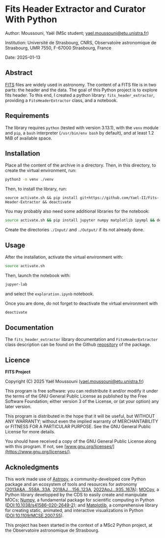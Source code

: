 <!--[TLP:WHITE] FROM 2025-01-13-->

# Fits Header Extractor and Curator With Python
Author: Moussouni, Yaël (MSc student; yael.moussouni@etu.unistra.fr)

Institution: Université de Strasbourg, CNRS, Observatoire astronomique de Strasbourg, UMR 7550, F-67000 Strasbourg, France

Date: 2025-01-13

## Abstract

[FITS](https://en.wikipedia.org/wiki/FITS) files are widely used in astronomy. The content of a FITS file is in two parts: the header and the data. The goal of this Python project is to explore fits header. To this end, I created a python library: `fits_header_extractor`, providing a `FitsHeaderExtractor` class, and a notebook.

## Requirements

The library requires `python` (tested with version 3.13.1), with the `venv` module and `pip`, a `bash` interpreter (`/usr/bin/env bash` by default), and at least 1.2 MiB of available space.

## Installation

Place all the content of the archive in a directory. Then, in this directory, to create the virtual environment, run:
```bash
python3 -m venv ./venv
```
Then, to install the library, run:
```bsah
source activate.sh && pip install git+https://github.com/Yael-II/Fits-Header-Extractor && deactivate
```
You may probably also need some additional libraries for the notebook:
```bash
source activate.sh && pip install jupyter numpy matplotlib ipympl && deactivate
```
Create the directories `./Input/` and `./Output/` if its not already done.

## Usage

After the installation, activate the virtual environment with:
```bash
source activate.sh
```
Then, launch the notebook with:
```bash
jupyer-lab
```
and select the `exploration.ipynb` notebook. 

Once you are done, do not forget to deactivate the virtual environment with
```bash
deactivate
```

## Documentation

The `fits_header_extractor` library documentation and `FitsHeaderExtractor` class description can be found on the Github [repository](https://github.com/Yael-II/Fits_Header_Extractor) of the package.

## Licence

**FITS Project**

Copyright (C) 2025 Yaël Moussouni (yael.moussouni@etu.unistra.fr)

This program is free software: you can redistribute it and/or modify it under the terms of the GNU General Public License as published by the Free Software Foundation; either version 3 of the License, or (at your option) any later version.

This program is distributed in the hope that it will be useful, but WITHOUT ANY WARRANTY; without even the implied warranty of MERCHANTABILITY or FITNESS FOR A PARTICULAR PURPOSE. See the GNU General Public License for more details.

You should have received a copy of the GNU General Public License along with this program. If not, see [www.gnu.org/licenses/](https://www.gnu.org/licenses/).

## Acknoledgments

This work made use of [Astropy](http://www.astropy.org), a community-developed core Python package and an ecosystem of tools and resources for astronomy ([2013A&A...558A..33A](https://ui.adsabs.harvard.edu/abs/2013A%26A...558A..33A/abstract), [2018AJ....156..123A](https://ui.adsabs.harvard.edu/abs/2018AJ....156..123A/abstract), [2022ApJ...935..167A](https://ui.adsabs.harvard.edu/abs/2022ApJ...935..167A/abstract)); [MOCpy](https://github.com/cds-astro/mocpy/), a Python library developped by the CDS to easily create and manipulate MOCs; [Numpy](https://numpy.org/), a fundamental package for scientific computing in Python ([DOI:10.1038/s41586-020-2649-2](https://doi.org/10.1038/s41586-020-2649-2)); and [Matplotlib](https://matplotlib.org/), a comprehensive library for creating static, animated, and interactive visualizations in Python ([DOI:10.1109/MCSE.2007.55](https://doi.org/10.1109/MCSE.2007.55)). 

This project has been started in the context of a MSc2 Python project, at the Observatoire astronomique de Strasbourg.
